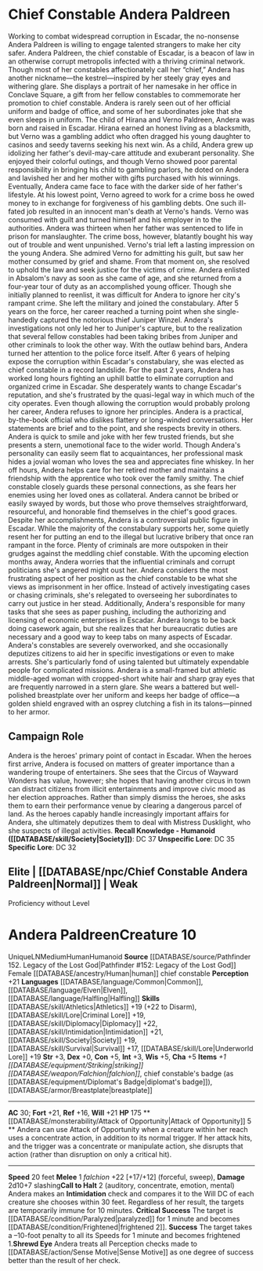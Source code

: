 ﻿---
ac: '31'
alignment: N
all_resistance: null
burrow_speed: null
charisma: '+2'
climb_speed: null
constitution: '+4'
creature_ability:
- Ancestry Feats
- Attack of Opportunity
- Class Abilities
- Class Feats
- Cleave
- General Feats
- Rage
- Shake It Off
- Skill Feats
- Sudden Charge
- Swipe
creature_family: null
description: 'This creature did not include a description.<br/><br/><b><u>Recall Knowledge
  - Humanoid</u> ( [[DATABASE/skill/Society|Society]] )</b>: DC 38<br/><b><u>Unspecific
  Lore</u></b>: DC 36<br/><b><u>Specific Lore</u></b>: DC 33'
dexterity: '+4'
element: null
fly_speed: null
fortitude: '+22'
hp: '195'
id: '2389'
immunity: null
intelligence: '+0'
land_speed: '35'
language:
- '[[DATABASE/language/Common|Common]]'
- '[[DATABASE/language/Hallit|Hallit]]'
level: '11'
max_speed: '35'
name: Amiri (Level 11)
perception: '+16'
rarity: Unique
reflex: '+20'
resistance: null
rus_type_level: null
sense:
- (expert)
size: Medium
skill:
- '[[DATABASE/skill/Acrobatics|Acrobatics]] +17'
- '[[DATABASE/skill/Athletics|Athletics]] +20'
- '[[DATABASE/skill/Intimidation|Intimidation]] +19'
- '[[DATABASE/skill/Nature|Nature]] +14'
- '[[DATABASE/skill/Survival|Survival]] +18'
- '[[DATABASE/skill/Lore|Warfare Lore]] +13'
source: '[[DATABASE/source/Kingmaker Companion Guide|Kingmaker Companion Guide]]'
speed:
- 35 feet
spell: null
strength: '+5'
strength_req: '5'
strongest_save:
- Fortitude
swim_speed: null
trait:
- '[[DATABASE/trait/Human|Human]]'
- '[[DATABASE/trait/Humanoid|Humanoid]]'
- '[[DATABASE/trait/Unique|Unique]]'
type: Creature
vision: null
weakest_save:
- Will
weakness: null
will: '+17'
wisdom: '+1'

---
# Chief Constable Andera Paldreen

Working to combat widespread corruption in Escadar, the no-nonsense Andera Paldreen is willing to engage talented strangers to make her city safer.
 Andera Paldreen, the chief constable of Escadar, is a beacon of law in an otherwise corrupt metropolis infected with a thriving criminal network. Though most of her constables affectionately call her “chief,” Andera has another nickname—the kestrel—inspired by her steely gray eyes and withering glare. She displays a portrait of her namesake in her office in Conclave Square, a gift from her fellow constables to commemorate her promotion to chief constable. Andera is rarely seen out of her official uniform and badge of office, and some of her subordinates joke that she even sleeps in uniform.
 The child of Hirana and Verno Paldreen, Andera was born and raised in Escadar. Hirana earned an honest living as a blacksmith, but Verno was a gambling addict who often dragged his young daughter to casinos and seedy taverns seeking his next win. As a child, Andera grew up idolizing her father's devil-may-care attitude and exuberant personality. She enjoyed their colorful outings, and though Verno showed poor parental responsibility in bringing his child to gambling parlors, he doted on Andera and lavished her and her mother with gifts purchased with his winnings.
 Eventually, Andera came face to face with the darker side of her father's lifestyle. At his lowest point, Verno agreed to work for a crime boss he owed money to in exchange for forgiveness of his gambling debts. One such ill-fated job resulted in an innocent man's death at Verno's hands. Verno was consumed with guilt and turned himself and his employer in to the authorities. Andera was thirteen when her father was sentenced to life in prison for manslaughter. The crime boss, however, blatantly bought his way out of trouble and went unpunished. Verno's trial left a lasting impression on the young Andera. She admired Verno for admitting his guilt, but saw her mother consumed by grief and shame. From that moment on, she resolved to uphold the law and seek justice for the victims of crime.
 Andera enlisted in Absalom's navy as soon as she came of age, and she returned from a four-year tour of duty as an accomplished young officer. Though she initially planned to reenlist, it was difficult for Andera to ignore her city's rampant crime. She left the military and joined the constabulary. After 5 years on the force, her career reached a turning point when she single-handedly captured the notorious thief Juniper Winzel.
 Andera's investigations not only led her to Juniper's capture, but to the realization that several fellow constables had been taking bribes from Juniper and other criminals to look the other way. With the outlaw behind bars, Andera turned her attention to the police force itself. After 6 years of helping expose the corruption within Escadar's constabulary, she was elected as chief constable in a record landslide. For the past 2 years, Andera has worked long hours fighting an uphill battle to eliminate corruption and organized crime in Escadar. She desperately wants to change Escadar's reputation, and she's frustrated by the quasi-legal way in which much of the city operates. Even though allowing the corruption would probably prolong her career, Andera refuses to ignore her principles.
 Andera is a practical, by-the-book official who dislikes flattery or long-winded conversations. Her statements are brief and to the point, and she respects brevity in others. Andera is quick to smile and joke with her few trusted friends, but she presents a stern, unemotional face to the wider world. Though Andera's personality can easily seem flat to acquaintances, her professional mask hides a jovial woman who loves the sea and appreciates fine whiskey. In her off hours, Andera helps care for her retired mother and maintains a friendship with the apprentice who took over the family smithy. The chief constable closely guards these personal connections, as she fears her enemies using her loved ones as collateral. Andera cannot be bribed or easily swayed by words, but those who prove themselves straightforward, resourceful, and honorable find themselves in the chief's good graces.
 Despite her accomplishments, Andera is a controversial public figure in Escadar. While the majority of the constabulary supports her, some quietly resent her for putting an end to the illegal but lucrative bribery that once ran rampant in the force. Plenty of criminals are more outspoken in their grudges against the meddling chief constable. With the upcoming election months away, Andera worries that the influential criminals and corrupt politicians she's angered might oust her.
 Andera considers the most frustrating aspect of her position as the chief constable to be what she views as imprisonment in her office. Instead of actively investigating cases or chasing criminals, she's relegated to overseeing her subordinates to carry out justice in her stead. Additionally, Andera's responsible for many tasks that she sees as paper pushing, including the authorizing and licensing of economic enterprises in Escadar. Andera longs to be back doing casework again, but she realizes that her bureaucratic duties are necessary and a good way to keep tabs on many aspects of Escadar.
 Andera's constables are severely overworked, and she occasionally deputizes citizens to aid her in specific investigations or even to make arrests. She's particularly fond of using talented but ultimately expendable people for complicated missions.
 Andera is a small-framed but athletic middle-aged woman with cropped-short white hair and sharp gray eyes that are frequently narrowed in a stern glare. She wears a battered but well-polished breastplate over her uniform and keeps her badge of office—a golden shield engraved with an osprey clutching a fish in its talons—pinned to her armor.

## Campaign Role

Andera is the heroes' primary point of contact in Escadar. When the heroes first arrive, Andera is focused on matters of greater importance than a wandering troupe of entertainers. She sees that the Circus of Wayward Wonders has value, however; she hopes that having another circus in town can distract citizens from illicit entertainments and improve civic mood as her election approaches. Rather than simply dismiss the heroes, she asks them to earn their performance venue by clearing a dangerous parcel of land. As the heroes capably handle increasingly important affairs for Andera, she ultimately deputizes them to deal with Mistress Dusklight, who she suspects of illegal activities.
**Recall Knowledge - Humanoid ([[DATABASE/skill/Society|Society]])**: DC 37
**Unspecific Lore**: DC 35
**Specific Lore**: DC 32

## Elite | [[DATABASE/npc/Chief Constable Andera Paldreen|Normal]] | Weak
Proficiency without Level

# Andera Paldreen<span class="item-type">Creature 10</span>

<span class="trait-unique item-trait">Unique</span><span class="trait-alignment item-trait">LN</span><span class="trait-size item-trait">Medium</span><span class="item-trait">Human</span><span class="item-trait">Humanoid</span>
**Source** [[DATABASE/source/Pathfinder 152. Legacy of the Lost God|Pathfinder #152: Legacy of the Lost God]]
Female [[DATABASE/ancestry/Human|human]] chief constable
**Perception** +21
**Languages** [[DATABASE/language/Common|Common]], [[DATABASE/language/Elven|Elven]], [[DATABASE/language/Halfling|Halfling]]
**Skills** [[DATABASE/skill/Athletics|Athletics]] +19 (+22 to Disarm), [[DATABASE/skill/Lore|Criminal Lore]] +19, [[DATABASE/skill/Diplomacy|Diplomacy]] +22, [[DATABASE/skill/Intimidation|Intimidation]] +21, [[DATABASE/skill/Society|Society]] +19, [[DATABASE/skill/Survival|Survival]] +17, [[DATABASE/skill/Lore|Underworld Lore]] +19
**Str** +3, **Dex** +0, **Con** +5, **Int** +3, **Wis** +5, **Cha** +5
**Items** _+1 [[DATABASE/equipment/Striking|striking]] [[DATABASE/weapon/Falchion|falchion]]_, chief constable's badge (as [[DATABASE/equipment/Diplomat's Badge|diplomat's badge]]), [[DATABASE/armor/Breastplate|breastplate]]

---
**AC** 30; **Fort** +21, **Ref** +16, **Will** +21
**HP** 175
<span class="in-box-ability">**[[DATABASE/monsterability/Attack of Opportunity|Attack of Opportunity]] <span class="action-icon">5</span> ** Andera can use Attack of Opportunity when a creature within her reach uses a concentrate action, in addition to its normal trigger. If her attack hits, and the trigger was a concentrate or manipulate action, she disrupts that action (rather than disruption on only a critical hit).</span>

---
**Speed** 20 feet
<span class="in-box-ability">**Melee** <span class="action-icon">1</span> _falchion_ +22 [+17/+12] (forceful, sweep), **Damage** 2d10+7 slashing</span><span class="in-box-ability">**Call to Halt** <span class="action-icon">2</span> (auditory, concentrate, emotion, mental) Andera makes an **Intimidation** check and compares it to the Will DC of each creature she chooses within 30 feet. Regardless of her result, the targets are temporarily immune for 10 minutes. 
**Critical Success** The target is [[DATABASE/condition/Paralyzed|paralyzed]] for 1 minute and becomes [[DATABASE/condition/Frightened|frightened 2]]. 
**Success** The target takes a –10-foot penalty to all its Speeds for 1 minute and becomes frightened 1.</span><span class="in-box-ability">**Shrewd Eye** Andera treats all Perception checks made to [[DATABASE/action/Sense Motive|Sense Motive]] as one degree of success better than the result of her check.</span>